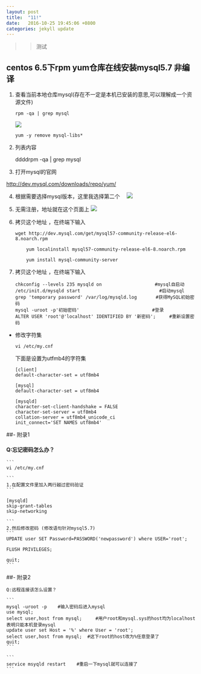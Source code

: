 ```yaml
---
layout: post
title:  "11!"
date:   2016-10-25 19:45:06 +0800
categories: jekyll update
---
```

>> 测试


## centos 6.5下rpm yum仓库在线安装mysql5.7 非编译

 1. 查看当前本地仓库mysql(存在不一定是本机已安装的意思,可以理解成一个资源文件)

	```
	rpm -qa | grep mysql
	```
	![](http://img.blog.csdn.net/20160825104322717)
		
	
	```
	yum -y remove mysql-libs*  
	```
 2. 列表内容

	ddddrpm -qa | grep mysql

 3. 打开mysql的官网      
 
 http://dev.mysql.com/downloads/repo/yum/


 4. 根据需要选择mysql版本，这里我选择第二个
 　![](http://img.blog.csdn.net/20160825104425655)
 　

 5. 无需注册，地址就在这个页面上
 ![](http://img.blog.csdn.net/20160825104533203)

 6. 拷贝这个地址 ，在终端下输入
 

	```
	wget http://dev.mysql.com/get/mysql57-community-release-el6-8.noarch.rpm
		
		yum localinstall mysql57-community-release-el6-8.noarch.rpm
		
		yum install mysql-community-server
	```

 7. 拷贝这个地址 ，在终端下输入

   

	```
	chkconfig --levels 235 mysqld on　　　　          	 #mysql自启动
	/etc/init.d/mysqld start　　　　　　　　         	    #启动mysql
	grep 'temporary password' /var/log/mysqld.log    	#获得MySQL初始密码
	mysql -uroot -p'初始密码'                      	    #登录
	ALTER USER 'root'@'localhost' IDENTIFIED BY '新密码';     #重新设置密码
	
	```

 

 - 修改字符集
	 

	```
	vi /etc/my.cnf
	```
	 下面是设置为utfmb4的字符集
	```
	[client]
	default-character-set = utf8mb4
	
	[mysql]
	default-character-set = utf8mb4
	
	[mysqld]
	character-set-client-handshake = FALSE
	character-set-server = utf8mb4
	collation-server = utf8mb4_unicode_ci
	init_connect='SET NAMES utf8mb4'
	```
	

 ##- 附录1
 #### Q:忘记密码怎么办？

	```
	vi /etc/my.cnf
	
	```
	1.在配置文件里加入两行越过密码验证
	```
	
	[mysqld]
	skip-grant-tables
	skip-networking
	
	```
	2.然后修改密码 (修改语句针对mysql5.7)
	```
	UPDATE user SET Password=PASSWORD('newpassword') where USER='root';
	
	FLUSH PRIVILEGES;
	
	quit;
	```
 ##- 附录2
 
	Q:远程连接该怎么设置？
		
	```
	mysql -uroot -p    #输入密码后进入mysql
	use mysql;
	select user,host from mysql;     #用户root和mysql.sys的host均为localhost 表明只能本机登录mysql
	update user set Host = '%' where User = 'root';
	select user,host from mysql;  #这下root的host改为%任意登录了
	quit;
	```
	
	```
	service msyqld restart    #重启一下mysql就可以连接了
	```